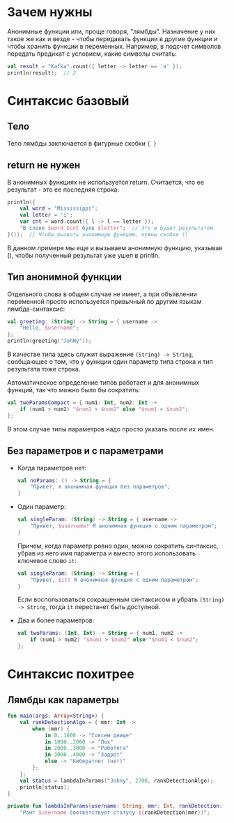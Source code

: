 # Зачем нужны

Анонимные функции или, проще говоря, "лямбды". Назначение у них такое же как и везде - чтобы передавать функции в другие функции и чтобы хранить функции в переменных. Например, в подсчет символов передать предикат с условием, какие символы считать:

```kotlin
val result = "Kafka".count({ letter -> letter == 'a' });
println(result);  // 2
```

# Синтаксис базовый

## Тело

Тело лямбды заключается в фигурные скобки `{ }`

## return не нужен

В анонимных функциях не используется return. Считается, что ее результат - это ее последняя строка:

```kotlin
println({
    val word = "Mississippi";
    val letter = 'i';
    var cnt = word.count({ l -> l == letter });
    "В слове $word $cnt букв $letter";  // Это и будет результатом
}());  // Чтобы вызвать анонимную функцию, нужны скобки ()
```

В данном примере мы еще и вызываем анонимную функцию, указывая (), чтобы полученный результат уже ушел в println.

## Тип анонимной функции

Отдельного слова в общем случае не имеет, а при объявлении переменной просто используется привычный по другим языкам лямбда-синтаксис:

```kotlin
val greeting: (String) -> String = { username ->
    "Hello, $username";
};
println(greeting("JohNy"));
```

В качестве типа здесь служит выражение `(String) -> String`, сообщающее о том, что у функции один параметр типа строка и тип результата тоже строка.

Автоматическое определение типов работает и для анонимных функций, так что можно было бы сократить:

```kotlin
val twoParamsCompact = { num1: Int, num2: Int ->
    if (num1 > num2) "$num1 > $num2" else "$num1 < $num2";
};
```

В этом случае типы параметров надо просто указать после их имен.

## Без параметров и с параметрами

* Когда параметров нет:

  ```kotlin
  val noParams: () -> String = {
      "Привет, я анонимная функция без параметров";
  }
  ```

* Один параметр:

  ```kotlin
  val singleParam: (String) -> String = { username ->
      "Привет, $username! Я анонимная функция с одним параметром";
  }
  ```

  Причем, когда параметр ровно один, можно сократить синтаксис, убрав из него имя параметра и вместо этого использовать ключевое слово `it`:

  ```kotlin
  val singleParam: (String) -> String = {
      "Привет, $it! Я анонимная функция с одним параметром";
  }
  ```

  Если воспользоваться сокращенным синтаксисом и убрать `(String) -> String`, тогда `it` перестанет быть доступной.

* Два и более параметров:

  ```kotlin
  val twoParams: (Int, Int) -> String = { num1, num2 ->
      if (num1 > num2) "$num1 > $num2" else "$num1 < $num2";
  };
  ```

# Синтаксис похитрее

## Лямбды как параметры



```kotlin
fun main(args: Array<String>) {
    val rankDetectionAlgo = { mmr: Int ->
        when (mmr) {
            in 0..1000 -> "Совсем днище"
            in 1000..2000 -> "Лох"
            in 2000..3000 -> "Работяга"
            in 3000..4000 -> "Задрот"
            else -> "Кибератлет (нет)"
        };
    };
    val status = lambdaInParams("Johny", 2700, rankDetectionAlgo);
    println(status);
}

private fun lambdaInParams(username: String, mmr: Int, rankDetection: (Int) -> String) =
    "Ранг $username соответствует статусу ${rankDetection(mmr)}";
```


